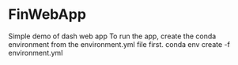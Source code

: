 # FinWebApp
Simple demo of dash web app
To run the app, create the conda environment from the environment.yml file first.
conda env create -f environment.yml
